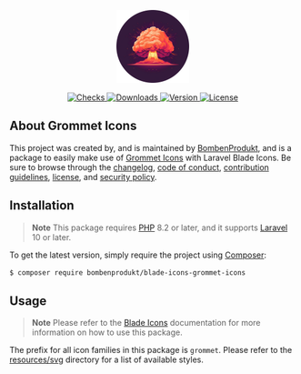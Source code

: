 <p align="center">
    <a href="https://bombenprodukt.com" target="_blank">
        <img src="https://raw.githubusercontent.com/BombenProdukt/assets/main/logo-text.svg" width="128" alt="BombenProdukt Logo" />
    </a>
</p>

<p align="center">
    <a href="https://github.com/BombenProdukt/blade-icons-grommet-icons/actions">
        <img src="https://badge.sh/github/check-runs/BombenProdukt/blade-icons-grommet-icons" alt="Checks" />
    </a>
    <a href="https://packagist.org/packages/bombenprodukt/blade-icons-grommet-icons">
        <img src="https://badge.sh/packagist/downloads/BombenProdukt/blade-icons-grommet-icons" alt="Downloads" />
    </a>
    <a href="https://packagist.org/packages/bombenprodukt/blade-icons-grommet-icons">
        <img src="https://badge.sh/packagist/version/BombenProdukt/blade-icons-grommet-icons" alt="Version" />
    </a>
    <a href="https://packagist.org/packages/bombenprodukt/blade-icons-grommet-icons">
        <img src="https://badge.sh/packagist/license/BombenProdukt/blade-icons-grommet-icons" alt="License" />
    </a>
</p>

## About Grommet Icons

This project was created by, and is maintained by [BombenProdukt](https://github.com/BombenProdukt), and is a package to easily make use of [Grommet Icons](https://github.com/grommet/grommet-icons) with Laravel Blade Icons. Be sure to browse through the [changelog](CHANGELOG.md), [code of conduct](.github/CODE_OF_CONDUCT.md), [contribution guidelines](.github/CONTRIBUTING.md), [license](LICENSE), and [security policy](.github/SECURITY.md).

## Installation

> **Note**
> This package requires [PHP](https://www.php.net/) 8.2 or later, and it supports [Laravel](https://laravel.com/) 10 or later.

To get the latest version, simply require the project using [Composer](https://getcomposer.org/):

```bash
$ composer require bombenprodukt/blade-icons-grommet-icons
```

## Usage

> **Note**
> Please refer to the [Blade Icons](https://github.com/BombenProdukt/blade-icons) documentation for more information on how to use this package.

The prefix for all icon families in this package is `grommet`. Please refer to the [resources/svg](/resources/svg) directory for a list of available styles.
